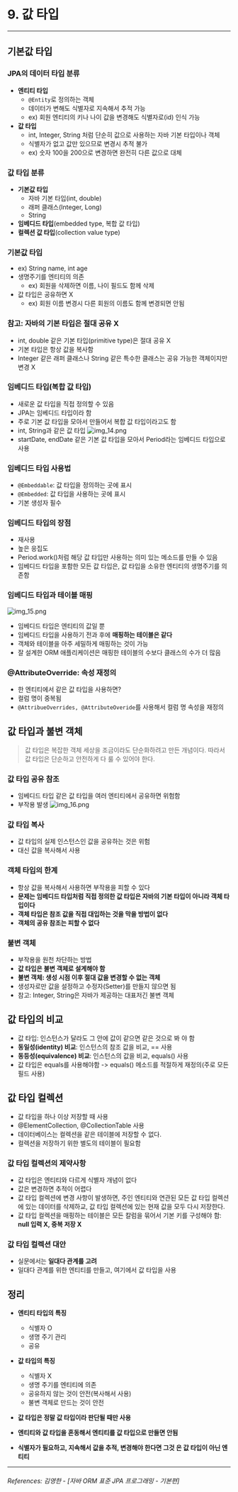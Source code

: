 # 9. 값 타입

----

## 기본값 타입

### JPA의 데이터 타입 분류
- **엔티티 타입**
  - `@Entity`로 정의하는 객체
  - 데이터가 변해도 식별자로 지속해서 추적 가능
  - ex) 회원 엔티티의 키나 나이 값을 변경해도 식별자로(id) 인식 가능
- **값 타입**
  - int, Integer, String 처럼 단순히 값으로 사용하는 자바 기본 타입이나 객체
  - 식별자가 없고 값만 있으므로 변경시 추적 불가
  - ex) 숫자 100을 200으로 변경하면 완전히 다른 값으로 대체

### 값 타입 분류
- **기본값 타입**
  - 자바 기본 타입(int, double)
  - 래퍼 클래스(Integer, Long)
  - String
- **임베디드 타입**(embedded type, 복합 값 타입)
- **컬렉션 값 타입**(collection value type)

### 기본값 타입
- ex) String name, int age
- 생명주기를 엔티티의 의존
  - ex) 회원을 삭제하면 이름, 나이 필드도 함께 삭제
- 값 타입은 공유하면 X
  - ex) 회원 이름 변경시 다른 회원의 이름도 함께 변경되면 안됨

### 참고: 자바의 기본 타입은 절대 공유 X
- int, double 같은 기본 타입(primitive type)은 절대 공유 X
- 기본 타입은 항상 값을 복사함
- Integer 같은 래퍼 클래스나 String 같은 특수한 클래스는 공유 가능한 객체이지만 변경 X

### 임베디드 타입(복합 값 타입)
- 새로운 값 타입을 직접 정의할 수 있음
- JPA는 임베디드 타입이라 함
- 주로 기본 값 타입을 모아서 만들어서 복합 값 타입이라고도 함
- int, String과 같은 값 타입
![img_14.png](img_14.png)
- startDate, endDate 같은 기본 값 타입을 모아서 Period라는 임베디드 타입으로 사용

### 임베디드 타입 사용법
- `@Embeddable`: 값 타입을 정의하는 곳에 표시
- `@Embedded`: 값 타입을 사용하는 곳에 표시
- 기본 생성자 필수

### 임베디드 타입의 장점
- 재사용
- 높은 응집도
- Period.work()처럼 해당 값 타입만 사용하는 의미 있는 메소드를 만들 수 있음
- 임베디드 타입을 포함한 모든 값 타입은, 값 타입을 소유한 엔티티의 생명주기를 의존함

### 임베디드 타입과 테이블 매핑
![img_15.png](img_15.png)
- 임베디드 타입은 엔티티의 값일 뿐
- 임베디드 타입을 사용하기 전과 후에 **매핑하는 테이블은 같다**
- 객체와 테이블을 아주 세밀하게 매핑하는 것이 가능
- 잘 설계한 ORM 애플리케이션은 매핑한 테이블의 수보다 클래스의 수가 더 많음

### @AttributeOverride: 속성 재정의
- 한 엔티티에서 같은 값 타입을 사용하면?
- 컬럼 명이 중복됨
- `@AttribueOverrides, @AttributeOveride`를 사용해서 컬럼 명 속성을 재정의

## 값 타입과 불변 객체
>값 타입은 복잡한 객체 세상을 조금이라도 단순화하려고
만든 개념이다. 따라서 값 타입은 단순하고 안전하게 다
룰 수 있어야 한다.

### 값 타입 공유 참조
- 임베디드 타입 같은 값 타입을 여러 엔티티에서 공유하면 위험함
- 부작용 발생
![img_16.png](img_16.png)

### 값 타입 복사
- 값 타입의 실제 인스턴스인 값을 공유하는 것은 위험
- 대신 값을 복사해서 사용

### 객체 타입의 한계
- 항상 값을 복사해서 사용하면 부작용을 피할 수 있다
- **문제는 임베디드 타입처럼 직접 정의한 값 타입은 자바의 기본 타입이 아니라 객체 타입이다**
- **객체 타입은 참조 값을 직접 대입하는 것을 막을 방법이 없다**
- **객체의 공유 참조는 피할 수 없다**

### 불변 객체
- 부작용을 원천 차단하는 방법
- **값 타입은 불변 객체로 설계해야 함**
- **불변 객체: 생성 시점 이후 절대 값을 변경할 수 없는 객체**
- 생성자로만 값을 설정하고 수정자(Setter)를 만들지 않으면 됨
- 참고: Integer, String은 자바가 제공하는 대표저긴 불변 객체

## 값 타입의 비교
- 값 타입: 인스턴스가 달라도 그 안에 값이 같으면 같은 것으로 봐
  야 함
- **동일성(identity) 비교**: 인스턴스의 참조 값을 비교, == 사용
- **동등성(equivalence) 비교**: 인스턴스의 값을 비교, equals() 사용
- 값 타입은 equals를 사용해야함 -> equals() 메소드를 적절하게 재정의(주로 모든 필드 사용)

## 값 타입 컬렉션
- 값 타입을 하나 이상 저장할 때 사용
- @ElementCollection, @CollectionTable 사용
- 데이터베이스는 컬렉션을 같은 테이블에 저장할 수 없다.
- 컬렉션을 저장하기 위한 별도의 테이블이 필요함

### 값 타입 컬렉션의 제약사항
- 값 타입은 엔티티와 다르게 식별자 개념이 없다
- 값은 변경하면 추적이 어렵다
- 값 타입 컬렉션에 변경 사항이 발생하면, 주인 엔티티와 연관된 모든 값 타입 컬렉션에 있는 데이터를 삭제하교, 값 타입 컬렉션에 있는 현재 값을 모두 다시 저장한다.
- 값 타입 컬렉션을 매핑하는 테이블은 모든 칼럼을 묶어서 기본 키를 구성해야 함: **null 입력 X, 중복 저장 X**

### 값 타입 컬렉션 대안
- 실문에서는 **일대다 관계를 고려**
- 일대다 관계를 위한 엔티티를 만들고, 여기에서 값 타입을 사용

## 정리
- **엔티티 타입의 특징**
  - 식별자 O
  - 생명 주기 관리
  - 공유
- **값 타입의 특징**
  - 식별자 X
  - 생명 주기를 엔티티에 의존
  - 공유하지 않는 것이 안전(복사해서 사용)
  - 불변 객체로 만드는 것이 안전

- **값 타입은 정말 값 타입이라 판단될 때만 사용**
- **엔티티와 값 타입을 혼동해서 엔티티를 값 타입으로 만들면 안됨**
- **식별자가 필요하고, 지속해서 값을 추적, 변경해야 한다면 그것
은 값 타입이 아닌 엔티티**

----  

###### References: 김영한 - [자바 ORM 표준 JPA 프로그래밍 - 기본편]
